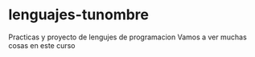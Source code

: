 # lenguajes-tunombre
Practicas y proyecto de lengujes de programacion
Vamos a ver muchas cosas en este curso
